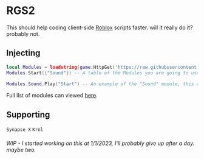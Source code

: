 # RGS2

This should help coding client-side [Roblox](https://www.roblox.com/) scripts faster. will it really do it? probably not.

## Injecting
```lua
local Modules = loadstring(game:HttpGet('https://raw.githubusercontent.com/IBuildGamesSometimes/RGS2/main/Main.lua'))()
Modules.Start({"Sound"}) -- A table of the Modules you are going to use.

Modules.Sound.Play("Start") -- An example of the "Sound" module, this will play the "Start" sound.
```
Full list of modules can viewed [here](https://github.com/IBuildGamesSometimes/RGS2/tree/main/Modules).

## Supporting
``Synapse X`` ``Krnl``

###### WIP - I started working on this at 1/1/2023, I'll probably give up after a day. maybe two.
